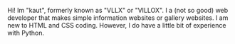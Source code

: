 Hi! Im "kaut", formerly known as "VLLX" or "VILLOX". I a (not so good) web developer that makes simple information websites or gallery websites. 
I am new to HTML and CSS coding. However, I do have a little bit of experience with Python.
